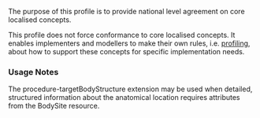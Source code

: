 The purpose of this profile is to provide national level agreement on core localised concepts. 

This profile does not force conformance to core localised concepts. It enables implementers and modellers to make their own rules, i.e. [profiling](http://hl7.org/fhir/profiling.html), about how to support these concepts for specific implementation needs.

### Usage Notes
The procedure-targetBodyStructure extension may be used when detailed, structured information about the anatomical location requires attributes from the BodySite resource.
